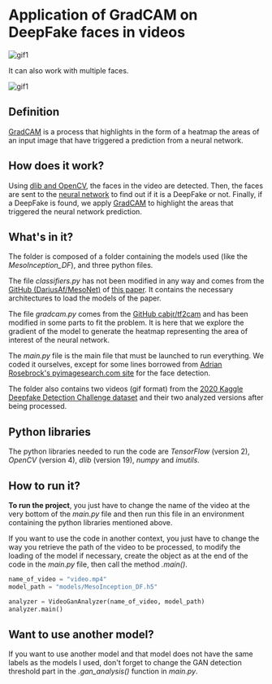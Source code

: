# Application of GradCAM on DeepFake faces in videos

![gif1](gifs/gif1.gif)

It can also work with multiple faces.

![gif1](gifs/gif2.gif)

## Definition

[GradCAM](https://arxiv.org/abs/1610.02391) is a process that highlights in the form of a heatmap the areas of an input image that have triggered a prediction from a neural network.

## How does it work?

Using [dlib and OpenCV](https://pyimagesearch.com/2017/04/03/facial-landmarks-dlib-opencv-python/), the faces in the video are detected. Then, the faces are sent to the [neural network](https://github.com/DariusAf/MesoNet) to find out if it is a DeepFake or not. Finally, if a DeepFake is found, we apply [GradCAM](https://github.com/cabjr/tf2cam) to highlight the areas that triggered the neural network prediction.

## What's in it?

The folder is composed of a folder containing the models used (like the *MesoInception_DF*), and three python files.

The file *classifiers.py* has not been modified in any way and comes from the [GitHub (DariusAf/MesoNet)](https://github.com/DariusAf/MesoNet) of [this paper](https://arxiv.org/abs/1809.00888). It contains the necessary architectures to load the models of the paper.

The file *gradcam.py* comes from the [GitHub cabjr/tf2cam](https://github.com/cabjr/tf2cam) and has been modified in some parts to fit the problem. It is here that we explore the gradient of the model to generate the heatmap representing the area of interest of the neural network.

The *main.py* file is the main file that must be launched to run everything. We coded it ourselves, except for some lines borrowed from [Adrian Rosebrock's pyimagesearch.com site](https://pyimagesearch.com/2017/04/03/facial-landmarks-dlib-opencv-python/) for the face detection.

The folder also contains two videos (gif format) from the [2020 Kaggle Deepfake Detection Challenge dataset](https://www.kaggle.com/competitions/deepfake-detection-challenge/data) and their two analyzed versions after being processed.

## Python libraries

The python libraries needed to run the code are *TensorFlow* (version 2), *OpenCV* (version 4), *dlib* (version 19), *numpy* and *imutils*.

## How to run it?

**To run the project**, you just have to change the name of the video at the very bottom of the *main.py* file and then run this file in an environment containing the python libraries mentioned above.

If you want to use the code in another context, you just have to change the way you retrieve the path of the video to be processed, to modify the loading of the model if necessary, create the object as at the end of the code in the *main.py* file, then call the method *.main()*.

```python
name_of_video = "video.mp4"
model_path = "models/MesoInception_DF.h5"

analyzer = VideoGanAnalyzer(name_of_video, model_path)
analyzer.main()
```

## Want to use another model?

If you want to use another model and that model does not have the same labels as the models I used, don't forget to change the GAN detection threshold part in the *.gan_analysis()* function in *main.py*.
